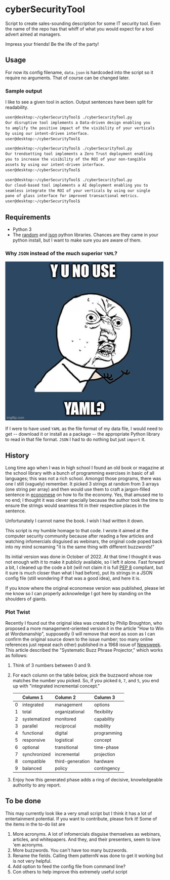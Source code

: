 # cyberSecurityTool
Script to create sales-sounding description for some IT security tool.
Even the name of the repo has that whiff of what you would expect for 
a tool advert aimed at managers.

Impress your friends! Be the life of the party!

## Usage
For now its config filename, `data.json` is hardcoded into the script so
it require no arguments. That of course can be changed later.

### Sample output
I like to see a given tool in action.
Output sentences have been split for readability.

```bash
user@desktop:~/cyberSecurityTool$ ./cyberSecurityTool.py 
Our disruptive tool implements a Data-driven design enabling you 
to amplify the positive impact of the visibility of your verticals 
by using our intent-driven interface.
user@desktop:~/cyberSecurityTool$ 
```
```bash
user@desktop:~/cyberSecurityTool$ ./cyberSecurityTool.py 
Our trendsetting tool implements a Zero Trust deployment enabling 
you to increase the visibility of the ROI of your non-tangible 
assets by using our intent-driven interface.
user@desktop:~/cyberSecurityTool$ 
```
```bash
user@desktop:~/cyberSecurityTool$ ./cyberSecurityTool.py 
Our cloud-based tool implements a AI deployment enabling you to 
seamless integrate the ROI of your verticals by using our single 
pane of glass interface for improved transactional metrics.
user@desktop:~/cyberSecurityTool$ 
```

## Requirements
- Python 3
- The 
[random](https://docs.python.org/3/library/random.html) 
and 
[json](https://docs.python.org/3/library/json.html) 
python libraries. Chances are they came in your python install, but I want
to make sure you are aware of them.

### Why `JSON` instead of the much superior `YAML`?

![Why not YAML?](Images/yaml.jpg?raw=true)

If I were to have used `YAML` as the file format of my data file, I would
need to get -- download it or install as a package -- the appropriate 
Python library to read in that file format. `JSON` I had to do nothing but 
just `import` it.

## History
Long time ago when I was in high school I found an old book or magazine
at the school library 
with a bunch of programming exercises in basic of all languages; this was
not a rich school. Amongst those programs, there was one I still (vaguely) 
remember. It picked 3 strings at random from 3 arrays (one string per array) 
and then would use them to craft a jargon-filled sentence in 
[economese](https://en.wiktionary.org/wiki/economese) on how to fix the
economy. Yes, that amused me to no end; I thought it was clever specially
because the author took the time to ensure the strings would seamless fit in
their respective places in the sentence.

Unfortunately I cannot name the book. I wish I had written it down. 

This script is my humble homage to that code. I wrote it aimed at the computer
security community because after reading a few articles and watching 
infomercials disguised as webinars, the original code poped back into my mind
screaming "it is the same thing with different buzzwords!" 

Its initial version was done in
October of 2022. At that time I thought it was not enough with it to make it publicly 
available, so I left it alone. 
Fast forward a bit, I cleaned up the code a bit (will not claim it
is full [PEP 8](https://peps.python.org/pep-0008/) compliant, but it sure is
much closer than what I had before), put its strings
in a JSON config file (still wondering if that was a good idea), and here it 
is.

If you know where the original economese version was published, please let
me know so I can properly acknowledge I got here by standing on the shoulders
of giants.

### Plot Twist 
Recently I found out the original idea was created by 
Philip Broughton, who 
proposed a more management-oriented version it in the article 
"How to Win at Wordsmanship", 
supposedly (I will remove that word as soon as I can
confirm the original source down to the issue number; too many online 
references just repeat each other) 
published in a 1968 issue of [Newsweek](https://www.newsweek.com/). 
This article described the "Systematic 
Buzz Phrase Projector," which works as follows:

1. Think of 3 numbers between 0 and 9.
1. For each column on the table below, pick the buzzword whose row matches the 
number you picked. So, if you picked `0`, `7`, and `5`, you end up with 
"integrated incremental concept."

   | |Column 1 | Column 2 | Column 3 |
   |-|---------|----------|----------|
   |0| integrated| management| options|
   |1| total | organizational | flexibility|
   |2| systematized | monitored | capability|
   |3| parallel | reciprocal | mobility|
   |4| functional | digital | programming|
   |5| responsive | logistical | concept|
   |6| optional | transitional | time-phase|
   |7| synchronized | incremental | projection|
   |8| compatible | third-generation | hardware|
   |9| balanced | policy | contingency|

3. Enjoy how this generated phase adds a ring of decisive, knowledgeable
authority to any report. 

## To be done
This may currently look like a very small script but I think it has a lot of
entertainment potential. If you want to contribute, please fork it! Some
of the items in the to-do list are

1. More acronyms. A lot of infomercials disguise themselves as webinars, 
articles, and whitepapers. And they, and their presenters, seem to love 'em 
acronyms. 
1. More buzzwords. You can't have too many buzzwords.
1. Rename the fields. Calling them patternN was done to get it working but
is not very helpful.
1. Add option to feed the config file from command line?
1. Con others to help improve this extremely useful script
